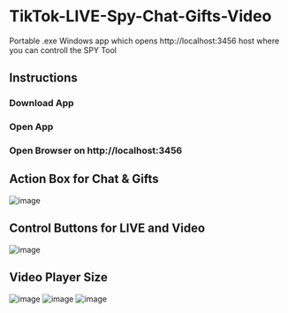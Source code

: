 # TikTok-LIVE-Spy-Chat-Gifts-Video
Portable .exe Windows app which opens http://localhost:3456 host where you can controll the SPY Tool

## Instructions
### Download App
### Open App
### Open Browser on http://localhost:3456

## Action Box for Chat & Gifts
![image](https://github.com/user-attachments/assets/eec57443-56ec-454a-945f-5f813a315b7b)

## Control Buttons for LIVE and Video
![image](https://github.com/user-attachments/assets/db8d1004-8cdc-464a-9660-82c2bc13258e)

## Video Player Size
![image](https://github.com/user-attachments/assets/ecada164-99b5-4a7b-817d-0cfa537e16cb) ![image](https://github.com/user-attachments/assets/f6ab6d91-248e-4126-ae69-0fa8411c128b) ![image](https://github.com/user-attachments/assets/54843c2e-718c-4225-8711-1d17c47a6b48)


